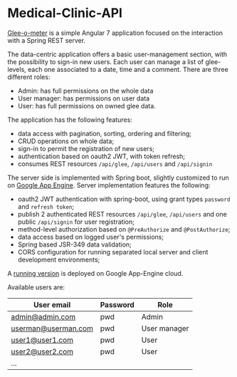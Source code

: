 # Medical-Clinic-API
[Glee-o-meter](https://glee-o-meter.appspot.com) is a simple Angular 7 application focused on the interaction with a Spring REST server.

The data-centric application offers a basic user-management section, with the possibility to sign-in new users.
Each user can manage a list of glee-levels, each one associated to a date, time and a comment.
There are three different roles:
* Admin: has full permissions on the whole data
* User manager: has permissions on user data
* User: has full permissions on owned glee data.

The application has the following features:
* data access with pagination, sorting, ordering and filtering;
* CRUD operations on whole data;
* sign-in to permit the registration of new users;
* authentication based on oauth2 JWT, with token refresh;
* consumes REST resources `/api/glee`, `/api/users` and `/api/signin`

The server side is implemented with Spring boot, slightly customized to run on [Google App Engine](https://cloud.google.com/appengine/).
Server implementation features the following:
* oauth2 JWT authentication with spring-boot, using grant types `password` and `refresh token`;
* publish 2 authenticated REST resources `/api/glee`, `/api/users` and one public `/api/signin` for user registration;
* method-level authorization based on `@PreAuthorize` and `@PostAuthorize`;
* data access based on logged user's permissions;
* Spring based JSR-349 data validation;
* CORS configuration for running separated local server and client development environments;


A [running version](https://glee-o-meter.appspot.com) is deployed on Google App-Engine cloud.

Available users are:

|User email|Password|Role|
|----------|--------|----|
|admin@admin.com|pwd|Admin|
|userman@userman.com|pwd|User manager|
|user1@user1.com|pwd|User|
|user2@user2.com|pwd|User|
|...|
